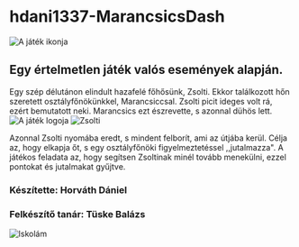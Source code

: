 # hdani1337-MarancsicsDash
![A játék ikonja](http://kepkezelo.com/images/fq07pslpfw2comiv7dgi.jpg)
## Egy értelmetlen játék valós események alapján.

Egy szép délutánon elindult hazafelé főhősünk, Zsolti. Ekkor találkozott hőn szeretett osztályfőnökünkkel, Marancsiccsal.
Zsolti picit ideges volt rá, ezért bemutatott neki. Marancsics ezt észrevette, s azonnal dühös lett. ![A játék logoja](http://kepkezelo.com/images/d628rjkqrwzbrnkk3rdy.png) ![Zsolti](http://kepkezelo.com/images/o3defuy5x50hnol4azci.png)                                                                              




Azonnal Zsolti nyomába eredt, s mindent felborít, ami az útjába kerül. Célja az, hogy elkapja őt, s egy osztályfőnöki figyelmeztetéssel ,,jutalmazza".
A játékos feladata az, hogy segítsen Zsoltinak minél tovább menekülni, ezzel pontokat és jutalmakat gyűjtve.


### Készítette: Horváth Dániel
### Felkészítő tanár: Tüske Balázs
![Iskolám](http://csany-zeg.hu/sites/all/themes/responsive_blog/logo.png)
